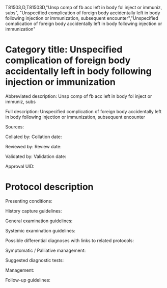 T81503,D,T81503D,"Unsp comp of fb acc left in body fol inject or immuniz, subs", "Unspecified complication of foreign body accidentally left in body following injection or immunization, subsequent encounter","Unspecified complication of foreign body accidentally left in body following injection or immunization"
# Category title: Unspecified complication of foreign body accidentally left in body following injection or immunization

Abbreviated description: Unsp comp of fb acc left in body fol inject or immuniz, subs

Full description: Unspecified complication of foreign body accidentally left in body following injection or immunization, subsequent encounter

Sources:

Collated by:
Collation date:

Reviewed by:
Review date:

Validated by:
Validation date:

Approval UID:

# Protocol description

Presenting conditions:

History capture guidelines:

General examination guidelines:

Systemic examination guidelines:

Possible differential diagnoses with links to related protocols:

Symptomatic / Palliative management:

Suggested diagnostic tests:

Management:

Follow-up guidelines:
